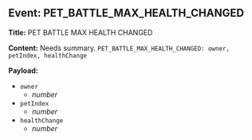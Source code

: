 ## Event: PET_BATTLE_MAX_HEALTH_CHANGED

**Title:** PET BATTLE MAX HEALTH CHANGED

**Content:**
Needs summary.
`PET_BATTLE_MAX_HEALTH_CHANGED: owner, petIndex, healthChange`

**Payload:**
- `owner`
  - *number*
- `petIndex`
  - *number*
- `healthChange`
  - *number*